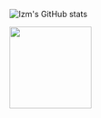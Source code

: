 ![Izm's GitHub stats](https://github-readme-stats.vercel.app/api?username=IzmYuta&count_private=true)

<a href="https://www.credly.com/badges/e2820c58-c74b-410a-94c7-3f7ca676bcd4/public_url">
  <img src="https://github.com/IzmYuta/IzmYuta/assets/104307371/c3440eaf-a205-47aa-804c-54e3eee41541" width=144>
</a>

